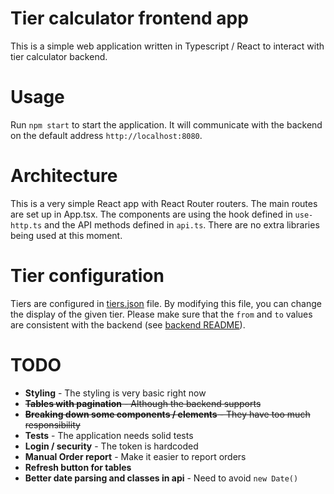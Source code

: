 # Tier calculator frontend app

This is a simple web application written in Typescript / React to interact with tier calculator
backend.

# Usage

Run `npm start` to start the application. It will communicate with the backend on the default
address `http://localhost:8080`.

# Architecture

This is a very simple React app with React Router routers. The main routes are set up in App.tsx.
The components are using the hook defined in `use-http.ts` and the API methods defined in `api.ts`.
There are no extra libraries being used at this moment.

# Tier configuration

Tiers are configured in [tiers.json](src/config/tiers.json) file. By modifying this file, you can
change the display of the given tier. Please make sure that the `from` and `to` values are
consistent with the backend (see [backend README](../backend/README.md)).

# TODO

- **Styling** - The styling is very basic right now
- ~~**Tables with pagination** - Although the backend supports~~
- ~~**Breaking down some components / elements** - They have too much responsibility~~
- **Tests** - The application needs solid tests
- **Login / security** - The token is hardcoded
- **Manual Order report** - Make it easier to report orders
- **Refresh button for tables**
- **Better date parsing and classes in api** - Need to avoid `new Date()`